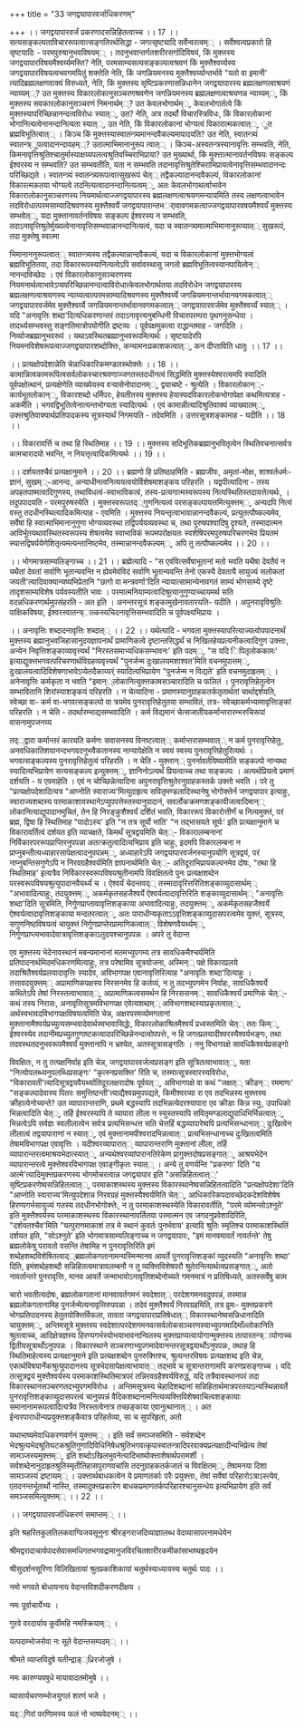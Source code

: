 +++
title = "33 जगद्व्यापारवर्जाधिकरणम्"

+++
।। जगद्वयापारवर्जं प्रकरणादसन्निहितत्वाच्च ।। 17 ।। सत्यसङ्कल्पताविचाररूपत्वात्सङ्गतिरर्थसिद्धा - जगत्सृष्ट्यादि सर्वेन्वरत्वम्् । सर्वेश्वत्वप्रकारो हि सृष्टयादिः - परमपुरुषानुभवविषयम्् । तदनुभवान्तर्गतशरीरसर्गादिविषयं, किं मुक्त्तस्य जगद्वयापारविषयमैश्वर्य्यमस्ति? नेति, परमसाम्यसत्यसङ्कल्पत्वश्रवणं किं मुक्त्तैश्वर्य्यस्य जगद्वयापारविषयत्वभवगमयितुं शक्त्तेति नेति, किं जगन्नियमनस्य मुक्त्तैश्वर्य्यान्तर्भावे "यतो वा इमानी' त्यादिब्रह्मलक्षणवाक्यं विरुध्यते, नेति, किं मुक्त्तस्य सृष्टिप्रकरणासन्निधानेन जगद्वयापारस्य ब्रह्मलक्षणत्वाश्रयणं न्याय्यम््? उत मुक्त्तस्य विकारलोकानुसञ्चरणश्रवणेन जगन्नियमनस्य ब्रह्मलक्षणत्वाश्रयणन्न न्याय्यम््, किं मुक्त्तस्य सवकारलोकानुसञ्चरणं निमनार्थम््? उत केवलभोगार्थम््, केवलभोगार्तत्वे किं मुक्त्तस्यापरिच्छिन्नानन्दत्वविरोधः स्यात््, उत? नेति, अत्र तदर्थो विचारस्त्रिविधः, किं विकारलोकानां भोगानित्यत्वेनानन्दानित्यता स्यात््, उत नेति, किं विकारलोकानां भोग्यत्वं विकारात्मकत्वात््, ुत ब्रह्मविभूतित्वात्् । किञ्च किं मुक्त्तस्यास्वातन्त्र्यमानन्दवैकल्यमापादयति? उत नेति, स्वातन्त्र्यं स्वातन्त्र्ूपत्वादानन्दावहम््? उतात्माभिमानानुरूप त्वात्् । किञ्च-अस्वतन्त्रस्यानावृत्तिः सम्भवति, नेति, किमनावृत्तिश्रुतिश्चातुर्मास्याक्षय्यपलत्वश्रुतिवच्चिराभिप्राया? उत मुख्यार्था, किं मुक्त्तात्मानावर्तनविषयः सङ्कल्प ईश्वरस्य न सम्भवति? उत सम्भवतीति, यता न सम्भवति तदानावृत्तिश्रुतेश्चिराभिप्रायत्वेनावृत्तिसम्भवादानन्दः परिच्छिद्यते । स्वातन्त्र्यं स्वातन्त्र्यरूपत्वात्सुखरूपं चेत्् तद्वैकल्यादानन्दवैकल्यं, विकारलोकानां विकारत्मकतया भोग्यत्वे तदनित्यत्वादानन्दानित्यत्वम््, अतः केवलभोगाथर्त्वाभावेन विकारालोकानुसञ्चरणस्य नियमार्थत्वाज्जगद्वयापारस्य ब्रह्मलक्षणत्वाश्रयणमन्यायमिति तस्य लक्षणत्वाभावेन तदविरोधात्परमसाम्यादिश्रवणस्य मुक्त्तैश्वर्ये जगद्वयापारान्तभर्ावावगमकत्वाज्जगद्वयापारवषयमैश्यर्यं मुक्त्तस्य सम्भवेत््, यदा मुक्त्तानावर्तनविषयः सङ्कल्प ईश्वरस्य न सम्भवति, तदाऽनावृत्तिश्रुतेर्मुख्यत्वेनानावृत्तिसम्भवान्नानन्दानित्यत्वं, यदा च स्वातन्त्र्यमात्माभिमानानुरूप्यात्् सुखरूपं, तदा मुक्त्तेषु स्वात्मा

भिमानाननुरूपत्वात्् स्वातन्त्र्यस्य तद्वैकल्यान्नान्दवैकल्यं, यदा च विकारलोकानां मुक्त्तभोग्यत्वं ब्रह्मविभूतितया, तदा विकाररूपस्यानित्यत्वेऽपि सर्वावस्थासु जगतो ब्रह्मविभूतित्वस्यानपायित्वेन्् नानन्दविच्छेदः । एवं विकारलोकानुसञ्चरणस्य नियमनार्थत्वाभावेऽप्यपरिच्छिन्नानन्दत्वाविरोधात्केवलभोगार्थतया तदविरोधेन जगद्वयापारस्य ब्रह्मलक्षणत्वाश्रयणस्य न्याय्यत्वात्परमसाम्यादिश्रवणस्य मुक्त्तैश्वर्य्ये जगन्नियमनान्तर्भावानवगमकत्वात्् जगद्वयापारवर्जमेव मुक्त्तैश्वर्य्ये जगन्नियमनान्तर्भावानवगमकत्वात्् जगद्वयापारवर्जमेव मुक्त्तैश्वर्य्यं स्यात्् । यदि "अनावृत्तिः शब्दा'दित्यधिकरणान्तरं तदाऽनावृत्त्यनुबन्धिनी विचारपरम्परा पृथगनुसन्धेया । तादर्थ्यसम्भवस्तु सङ्गतिमात्रोपयोगीति द्रष्टव्यः । पूर्वपक्षमुकत्वा राद्धान्तमाह - जगदिति । निर्व्याजब्रह्मानुभवरूपं । यथाऽवस्थितब्रह्मानुभवरूपमित्यर्थः । सृष्टयादेरपि नियमनविशेषरूपत्वाज्जगद्वयापारशब्दोक्त्तिः, कन्यामनःप्रकाशकत्वात््, कन दीप्ताविति धातुः ।। 17 ।।

।। प्रत्यक्षोपदेशान्नेति चेन्नाधिकारिकमण्डलस्थोक्त्तेः ।। 18 ।। कामान्नित्वकामरूपित्वसर्वलोकस्चारश्रवणाज्जगतस्तदधीनत्वं सिद्धमिति मुक्त्तस्येश्वरत्वमपि स्यादिति पूर्वपक्षोत्थानं, प्रत्यक्षेणेति व्याख्येयस्य वऱ्यासेनोपादानम््, द्वयाचष्टे - श्रुत्येति । विकारलोकान््- कार्यभूतलोकान््, विकारशब्दो धर्मिपरः, हेयतीतस्य मुक्त्तस्य हेयास्पदविकारलोकभोगापेक्षा कथमित्यत्राह - अकर्मेति । भगवद्विभूतित्वेनात्यन्तभोग्यता स्यादित्यर्थः । एवं कामान्नीत्यादिश्रुतिवाक्यं व्याख्यातम््, उक्त्तश्रुतिवाक्यार्थप्रतिपादकस्य सूत्रस्यार्थं निगमयति - तदेवमिति । उत्तरसूत्रशङ्कामाह - यदीति ।। 18 ।।

।। विकारावर्त्ति च तथा हि स्थितिमाह ।। 19 ।। मुक्त्तस्य सदिभूतिकब्रह्मानुभवितृत्वेन स्थितिवचनात्सर्वत्र कामचारादयो भवन्ति, न नियत्तृत्वादिकमित्यर्थः ।। 19 ।।

।। दर्शयतश्चैवं प्रत्यक्षानुमाने ।। 20 ।। ब्रह्मणो हि प्रतिष्ठाहमिति - ब्रह्मजीवः, अमृतां-मोक्षः, शाश्वर्तधर्मः-ज्ञानं, सुखम््-आनन्दः, अन्याधीनत्वनित्ययत्वयोर्विशेषमाशङ्कय परिहरति । यद्वपीत्यादिना - तस्य अपहतपाष्मत्वादिगुणस्य, तथाविधत्वं-स्वाभाविकत्वं, तस्य-प्रत्यगात्मस्वरूपस्य नित्यस्थितिस्तदायत्तेत्यर्थः, । तदुपपादयति - परमपुरुषस्येति । मुक्त्तस्वरूपतद््गुणनित्यत्वं परसङ्कल्पायत्तमित्युक्त्तम््, अन्यदपि नित्यं वस्तु तदधीनस्थित्यादिकमित्याह - एवमिति । मुक्त्तस्य नियन्तृत्वाभावान्नानन्दवैकल्यं, प्रत्युतत्पौष्कल्यमेव, सर्वेषां हि स्वात्माभिमानानुगुणा भोग्यव्यवस्था तद्विपर्ययव्यवस्था च, तथा पुरुषपश्वादिषु दृश्यते, तस्मादात्मन आविर्भूतयथावस्थितस्वरूपस्य शेषत्वमेव स्वाभाविकं रूपमपरोक्षयतः स्वशेषिपरमपुरुषपरिचरणभेव प्रियतमं स्यात्तद्विषर्ययेणेशितृत्वमत्यन्तानिष्टमेव, तस्मान्नानन्दवैकल्यम््, अपि तु तत्पौष्कल्यमेव ।। 20 ।।

।। भोगमात्रसाम्यलिङ्गाच्च ।। 21 ।। ब्रह्मेत्यादि - "स एवंवित्सर्वेषाभूतानां मतो भवति यथैषा देवतैवं न यथैतां देवतां सर्वाणि भूतान्यवन्ति न ह्येवमेवंविदं सर्वाणि भूतान्यवन्ति तेनो एकस्यै देवतायै सायुज्यं सलोकतां जयती'त्यादिवाक्यान्यष्यभिप्रेतानि "छागो वा मन्त्रवर्णा'दिति न्यायात्सामान्येनावगतं साम्यं भोगसाम्ये दृष्टे तादृशसाम्यविशेष पर्यवस्यतीति भावः । परमात्मनियाम्यत्वादिश्रुत्यानुगुण्याच्चायमर्थ सति वदन्नधिकरणार्थमुपसंहरति - अत इति । अनन्तरसूत्रं शङ्कामुखेनावतारयति- यदीति । अपुनरावृविश्रुतिः पाक्षिकविषया, ईश्वरस्वातन्त्र्ात्कस्यचिदनावृत्तिसम्भवादिति च पूर्वपक्ष्यभिप्रायः ।

।। अनावृत्तिः शब्दादनावृत्तिः शब्दात्् ।। 22 ।। यथेत्यादि - भगवता मुक्त्तस्यापरित्याज्यत्वोपपादनार्थं मुक्त्तस्य ब्रह्मानुभवजिहासानुदयज्ञापनार्थं प्रामाणिकत्वे दृष्टान्तसिद्धर्थं च निखिलहेयप्रत्यनीकत्वादिगुण उक्त्ताः, अन्येन निवृत्तिशङ्काव्यावृत्त्यर्थं "निरस्तसमाभ्यधिकसम्भावनः' इति पदम््, "स यदि िपितृलोककामः' इत्याद्युक्त्तभगवत्परिचरणार्थविग्रहव्यवृत्त्यर्थं "पुनर्जन्म दुःखालयमशाश्वत'मिति वचनमुपात्तम््, दुःखालयत्वादिविशेषणाभावेऽप्येतदैकाय्यर्ं स्यादित्यभिप्रायेण "पुनर्जन्म न विद्यते' इति वचनमुदाहृतम्् । अनेनावृत्तिः कर्मकृता न भवति "इमान््लोकानित्युक्त्तकामसञ्चारादिति च फलितं । पुनरावृत्तिहेतुत्वेन सम्भावितानि शिरांस्याशङ्कयं परिहरति । न चेत्यादिना - प्रमाणस्यानुग्राहकतर्कतृतार्थतां चार्थाद्दर्शयति, स्वेच्छा वा- कर्म वा-भगवत्सङ्कल्पो वा त्रयमेव पुनरावृत्तिहेतुतया सम्भावितं, तत्र- स्वेच्छाकर्मभ्यामावृत्तिाङ्कां परिहरति । न चेति - तदर्थारम्भाद्यसम्भवादिति । कर्म विद्यमानं चेत्सजातीयकर्मान्तरारम्भरुचिरूपां वासनामुपजनय्य

तद््द्वारा कर्मान्तरं कारयति कर्मणः सवासनस्य विनष्टत्वात्् कर्मान्तरासम्भवात्् न कर्म पुनरावृत्तिहेतुः, अनवधिकातिशयानन्दभगवदनुभवैकतानस्य नान्यापेक्षेति न स्वयं स्वस्य पुनरावृत्तिहेतुरित्यर्थः । भगवत्सङ्कल्पस्य पुनरावृत्तिहेतुत्वं परिहरति । न चेति - मुक्त्तान्् पुनर्नावर्तयिष्यामीति सङ्कल्पो नान्यथा स्यादित्यभिप्रायेण सत्यसङ्कल्प इत्युक्त्तम््, ज्ञानिनोऽत्यर्थं प्रियत्वाच्च तथा सङ्कल्पः । अत्यर्थप्रियत्वे प्रमाणं दर्शयति - य एवमाहेति । एवं न चोच्छिन्नेत्यादिना अपुनरावृत्तिश्रुतेरनुग्राहकस्तर्क उक्त्तो भवति । परे तु "प्रत्यक्षोपदेशादित्यत्र "आप्नोति स्वाराज्य'मित्युदाहृत्य सवितृमण्डलादिस्थानेषु भोगोक्त्तेर्न जगद्वयापार इत्याहुः, स्वाराज्यशब्दस्य परमाकाशावस्थानेऽप्युपपत्तेस्तस्यानुपादानं, सवर्लोकक्रमणशङ्कावीजत्वादिमान्् लोकानित्याद्युपादानमुचितं, तेन हि निरङ्कुशैश्वर्यं दर्शितं भवति, विकाररूपं विकारोत्तीर्णं च नित्यमुक्त्तं, परं ब्रह्म, द्विषा हि स्थितिमाह "पादोऽस्य' इति "न तत्र सूर्यो भाति' "न तद्भासयते सूर्यः' इति प्रत्यक्षानुमाने च विकारावर्तित्वं दर्शयत इति व्याचक्षते, किमर्थं सूत्रद्वयमिति चेत््- विकारालम्बनानां निर्विकारपररूपप्राप्तिरनुपपन्ना अतत्क्रतुत्वादित्यभिप्राय इति चाहुः, इदमपि विकारलम्बना न प्राप्नुबन्तीत्यध्याहारसापेक्षत्वादनुपपन्नम््, अध्याहारेऽपि जगद्वयापारवर्जनस्यानुपयोगि सूत्रद्वयं, परं नाप्नुबन्तिसगुणेऽपि न निरवग्रहैश्वर्यमिति ज्ञापनार्थमिति चेत््- अतिदूराभिप्रायकल्पनमेव दोषः, "तथा हि स्थितिमाह' इत्यत्रैव निर्विकारस्वरूपविषयश्रुतीनामपि विवक्षितत्वे पुनः प्रत्यक्षशब्देन परस्वरूपविषयश्रुत्युपादानवैयर्थ्यं च । ऐश्वर्यं चेदन्तवद्् तस्मादावृरित्तरितिशङ्काव्युदासार्थम्् "अभावादित्याहुः, तदयुक्त्तम््, अकर्मकृतसहजैश्वर्ये ऐश्वर्यत्वादावृत्तिरिति शङ्काव्युदासार्थम्् "अनावृत्तिः शब्दा'दिति सूत्रमिति, निर्गुणप्राप्तावावृत्तिशङ्काया अभावादित्याहुः, तदयुक्त्तम््, अकर्मकृतसहजैश्वर्ये ऐश्वर्यत्वादावृत्तिशङ्काया मन्दतरत्वात््, अतः पाराधीन्यकृताऽऽवृत्तिशङ्काव्युदासपरत्वमेव युक्त्तं, सूत्रस्य, सगुणनिष्ठविषयत्वं चायुक्त्तं निर्गुणप्राप्तेरप्रामाणिकत्वात्् विशेषणवैयर्थ्यम््, निर्गुणप्राप्त्यभावादेवात्रावृत्तिशङ्काऽतुदयश्चानुपपन्नः । अपरे तु वेदान्त

एव मुक्त्तस्य भेदेनावस्थानं मबन्यमानानां मतमभ्युपगम्य तत्र सावधिकमैश्चर्यमिति प्रतिपादनार्थमिदमधिकरणमित्याहुः, तत्र परेषामिव सूत्रयोजना, अस्मिन्् पक्षे विकारप्रलये तदाश्रितैश्वर्यप्रलयादावृत्तिः स्यादेव, अविभागपक्ष एवानावृत्तिरित्याह "अनावृतिः शब्दा'दित्याहुः । तत्तावदयुक्त्तम्् अप्रामाणिकपक्षस्य निरसनमेव हि कर्तव्यं, न तु तदभ्युपगमेन निर्वाहः, सावधिकैश्वर्ये कथितेऽपि तेषां निरस्तत्वाभावात््, अप्रामाणिकत्वसमर्थन हि निरससनम्् सावधिकैश्वर्यं प्रमाणिकं चेत््- कथं तस्य निरासः, अनावृत्तिसूत्रमविभागपक्ष एवेत्यशब्दम्् अविभागशब्दस्याप्रकृतत्वात््, अर्थस्वभावदविभागपक्षविषयत्वमिति चेन्न, अक्षरपरमव्योमगतानां मुक्त्तानामैश्वर्यप्रच्युत्यसम्भवादेवार्थस्वभावासिद्धेः, विकारलोकाश्रितमैश्वर्यं प्रध्वस्तमिति चेत्् ततः किम््, ईश्वरस्येव तदानीमप्रच्युतगुणाष्टकत्वादपरिच्छिन्नेनन्दत्वोपपत्तेः, न हि जगत्प्रलयादीश्वरस्यैश्वर्यभङ्गः, तथा तदवस्थतदनुभवरूपमैश्वर्यं मुक्त्तानापि न भ्रश्येत, अतस्सूत्रासङ्गतिः । ननु विभागपक्षे सावधिकैश्वर्यप्रसङ्गो

विवक्षितः, न तु तत्पक्षनिर्वाह इति चेन्न, जगद्वयापारवर्जत्वप्रसङ्ग इति सूत्रितत्वाभावात््, यता "नित्योपलब्ध्यनुपलब्धिप्रसङ्गः' "कृत्स्नप्रसक्त्ति' रिति च, तस्मात्सूत्रस्वारस्यविरोधः, "विकारावती'त्यादिसूत्रद्वयवैयर्थ्यातिदूरलक्षरादोषः पूर्ववत््, अविभागपक्षे वा कथं "जक्षत्् क्रीडन्् रममाणः' "सङ्कल्पादेवास्य पितरः समुत्तिष्ठन्ती'त्याद्यैश्वय्रमुपपद्यते, किमीश्वरव्या रा एव तदभिन्नस्य मुक्त्तस्य क्रीहात्वेनोच्यन्ते? उत व्यापारान्तराणि, प्रथमे बद्धस्यापि तदभिन्नत्येदरश्यापारा एव क्रीडाः किन्न स्युः, उपाधिको भिन्नत्वादिति चेत््, तर्हि ईश्वरस्यापि ते व्यापारा लीला न स्युस्तस्यापि सवितृमण्डलाद्युपाधिभिर्भिन्नत्वात््, भिन्नत्वेऽपि सर्वज्ञः स्वलीलात्वेन सर्वत्र प्रत्यभिसन्धत्त सति चेत्तर्हि बद्धव्यापारेष्वपि प्रत्यभिसन्धानात्् दुःखित्वेन लीलात्वं तद्वयापाराणां न स्यात््, एवं मुक्त्तानामपीश्वरादभिन्नत्वात्् प्रत्यभिसन्धानाच्च दुःखितत्वमिति तेषामविभागपक्ष एवावृत्तिः । यदीश्वरव्यापारात्् व्यापारान्तराणि मुक्त्तानां लीला, तर्हि व्यापारान्तरत्वमाश्रयभेदात्स्यात््, अन्यथेश्वरव्यांपारानतिरेकेण प्रागुक्त्तदोषप्रसङ्गात््, आश्रयभेदेन व्यापारान्तरत्वे मुक्त्तेश्वरविभागपक्ष एवाङ्गीकृतः स्यात्् । अन्ये तु वणर्यन्ति "प्रकरणा' दिति "य आत्मे'त्यादिमुक्त्तप्रकरणस्य भोगमोचरत्वान्न जगद्वयापार इति "असन्निहितत्वात््' सृष्टिप्रकरणेष्वसन्निहितत्वात््, परमाकाशस्थस्य मुक्त्तस्य विकारस्थानेष्वसन्निहितत्वादिति "प्रत्यक्षोपदेशा'दिति "आप्नोति स्वाराज्य'मित्युपदेशान्न निरवग्रहं मुक्त्तस्यैश्वर्यमिति चेत््, आधिकारिकपदावच्छेदकदेशविशेषेष हिरण्यगर्भसायुज्यं गतस्य तदधीनभोगोक्त्तेः, न तु परमाकाशस्थस्येति विकारावर्तीति, "परमे व्योमन्सोऽश्नुते' इति मुक्त्तैश्वर्यस्य परमाकाशस्थस्य विकारस्थानावर्तितया परमात्मन एव जगदनुप्रवेशादिरिति, "दर्शयतश्चैव'मिति "यत्पुराणमाकाशं तत्र मे स्थानं कुवर्तः पुनर्भवाय' इत्यादि श्रुतिः स्मृतिश्च परमाकाशस्थितिं दर्शयत इति, "सोऽश्नुते' इति भोगमात्रसाम्यलिङ्गाच्च न जगद्वयापारः, "इमं मानवमावर्तं नावर्तन्ते' तेषु ब्रह्मलोकेषु परावतो वसन्ति तेषामिह न पुनरावृत्तिरिति इमं शब्देहशब्दविशेषितत्वाद््ब्रह्मलोकगतानामन्यस्मिन्मानव आवर्ते पुनरावृत्तिशङ्कां व्युदस्यति "अनावृत्तिः शब्दा' दिति, इमंशब्देहशब्दौ सन्निहितत्वमात्रावलम्बनौ न तु व्यक्त्तिविशेषपरौ श्रुतेरनित्यार्थत्वप्रसङ्गात््, अतो नावर्तान्तरे पुनरावृत्तिः, मानव आवर्ते जन्माभावोऽनावृत्तिशब्देनोच्यते गमनमात्रं न प्रतिषिध्यते, अतस्सर्वेषु काम

चारो भवतीत्यदोषः, ब्रह्मलोकगतानां मानवावर्तगमनं स्वदेशात्् परदेशगमनवदुपपन्नं, तस्मान्न ब्रह्मलोकगतानामिह पुनर्जन्मेत्यनावृत्तिरुपपन्ना । तदेवं मुक्त्तैश्वर्यं निरवग्रहमिति, तत्र व्रूमः- मुक्त्तप्रकरणे भोगप्रतिपादनस्य हेतुतयोक्त्तिर्विफला, तावता जगद्वयापाराप्रतिषेधात्् विकारस्थानेष्वसन्निधानादिति चायुक्त्तम््, अन्तिमसूत्रे मुक्त्तस्य स्वदेशात्परदेशगमनवत्सर्वलोकसञ्चरणस्याभ्युपगमादिमाँल्लोकानिति श्रुतत्वाच्च, आदिक्षेत्रज्ञस्य हिरण्यगर्भस्योभयाभावनान्वितस्य मुक्त्तप्राप्यत्वायोगान्मुक्त्तस्य तत्पारतन्त्र्ायोगाच्च द्वितीयसूत्रार्थोऽनुपपन्नः । विकारस्थाने सञ्चरणाभ्युपगमादेवानन्तरसूत्रद्वयार्थोऽनुपपन्नः, तथाह हि स्थितिमाहेत्यस्य प्रत्यक्षानुमाने इति प्रत्यक्षशब्देन पुनरुक्त्तिश्च, श्रुत्यन्तरविषयः प्रत्यक्षशब्द इति चेन्न, एकार्थविषयार्नेकश्रुत्युपादानस्य सूत्रभेदसापेक्षत्वाभावात्् तद्भावे च सूत्रान्तराणामपि करणप्रसङ्गाच्च । यदि तत्सूत्रद्वयं मुक्त्तैश्वर्यस्य परमाकाशस्थितिमात्रपरं तन्निरवग्रहैश्वर्यविरुद्धं, यदि तत्रैवावस्थानपरं तदा विकारस्थानसञ्चरणतदभ्युपगमविरोधः । अन्तिमसूत्रस्य चेहादिशब्दानां सन्निहितार्थमात्रपरतयाऽन्यस्थिन्नावर्ते पुनरावृत्तिशङ्काव्युदासपरत्वं चानुपपन्नं वैदिकशब्दानामनित्यव्यक्त्तिविशेषवाचित्वशङ्कायाः समानानामरूपत्वादित्यत्रैव निरस्तत्वेनात्र तच्छङ्काया एवानुत्थानात्् । अत ईन्वरपाराधीन्यप्रयुक्त्तशङ्कैवात्र परिहर्तव्या, सा च सुपरिहृता, अतो

यथाभाष्यमेवाधिकरणवर्णनं युक्त्तम्् । इति सर्वं समञ्जसमिति - सर्वशब्देन भेदश्रुत्यभेदश्रूतिघटकश्रुतिगुणादिविधिनिषेधश्रुतिभगवत्कृपास्वातन्त्रादिपरवाक्यप्रत्यक्षादीन्यभिप्रेत्य तेषां सामञ्जस्यमुक्त्तम््, इति शब्दोऽखिलभुवनेत्यादिभाष्योक्त्ताशेषार्थपरामर्शी । सर्वशब्देनानुदाहृतश्रुतिस्मृतीतिहासपुराणवचांसि तदनुग्राहकतर्कजातं च विवक्षितम््, तेषामनया दिशा सामञ्जस्यं द्रष्टव्यम्् । उक्त्तार्थबाधकत्वेन ये प्रमाणतर्काः परैः प्रयुक्त्ताः, तेषां सर्वेषां परिहारोऽत्राऽस्त्येव, एतदनन्तर्भूतार्थो नास्ति, तस्मादुक्त्तप्रकारेण बाधकप्रमाणतर्कपरिहारश्चानुसन्धेय इत्यभिप्रायेण इति सर्वं समञ्जसमित्युक्त्तम्् ।। 22 ।।

।। जगद्वयापारवर्जाधिकरणं समाप्तम्् ।।

इति श्रहरितकुलतिलकवाग्विजयसूनुना श्रीरङ्गराजदिव्याज्ञालब्ध वेदव्यासापरनामधेयेन

श्रीमद्वरादाचार्यपादसेवासमधिगतभगवद्रामानुजविरचितशारीरकमीकांसाभाष्यहृदयेन

श्रीसुदर्शनसूरिणा विलिखितायां श्रुतप्रकाशिकायां चतुर्थस्याध्यायस्य चतुर्थः पादः ।।

नमो भगवते बोधायनाय वेदान्तविशदीकरणदीक्षय ।

नमः पूर्वाचार्येभ्यः ।

गुरवे वरदार्याय कुर्वीमहि नमस्क्रियाम्् ।

यत्पदाम्भोजसेवा नः सूते वेदान्तसम्पदम्् ।।

श्रीमते व्याप्तविदुषे यतीन्द्राड््ध्रिरजोजुषे ।

नमः कारुण्यवषुधे मायावादतमोमुषे ।।

व्यासार्यचरणम्भोजयुगलं शरणं भजे ।

यद््गिरां परणिामस्य फलं नो भाष्यवेदनम्् ।।

